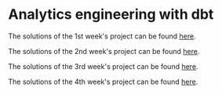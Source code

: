 # Analytics engineering with dbt

The solutions of the 1st week's project can be found [here](project-week-1.md).

The solutions of the 2nd week's project can be found [here](project-week-2.md).

The solutions of the 3rd week's project can be found [here](project-week-3.md).

The solutions of the 4th week's project can be found [here](project-week-4.md).
